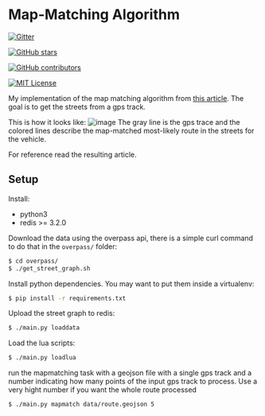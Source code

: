 # Map-Matching Algorithm

[![Gitter](https://badges.gitter.im/Join%20Chat.svg)](https://gitter.im/map_matching/Lobby?utm_source=badge&utm_medium=badge&utm_campaign=pr-badge&utm_content=badge)

[![GitHub stars](https://img.shields.io/github/stars/categulario/map_matching.svg)](https://github.com/perusio/drupal-with-nginx/)

[![GitHub contributors](https://img.shields.io/github/contributors/categulario/map_matching.svg?color=red)](https://github.com/categulario/map_matching/graphs/contributors)

[![MIT License](https://img.shields.io/github/license/categulario/map_matching.svg?color=blue)](https://github.com/categulario/map_matching/blob/master/LICENSE.md)


My implementation of the map matching algorithm from [this article](https://www.researchgate.net/publication/308856380_Fast_Hidden_Markov_Model_Map-Matching_for_Sparse_and_Noisy_Trajectories). The goal is to get the streets from a gps track.

This is how it looks like:
![image](http://categulario.tk/map_matching_result.png)
The gray line is the gps trace and the colored lines describe the map-matched most-likely route in the streets for the vehicle.

For reference read the resulting article.

## Setup

Install:

* python3
* redis >= 3.2.0

Download the data using the overpass api, there is a simple curl command to do that in the `overpass/` folder:

```bash
$ cd overpass/
$ ./get_street_graph.sh
```

Install python dependencies. You may want to put them inside a virtualenv:

```bash
$ pip install -r requirements.txt
```

Upload the street graph to redis:

```bash
$ ./main.py loaddata
```

Load the lua scripts:

```bash
$ ./main.py loadlua
```

run the mapmatching task with a geojson file with a single gps track and a number indicating how many points of the input gps track to process. Use a very hight number if you want the whole route processed

```bash
$ ./main.py mapmatch data/route.geojson 5
```
